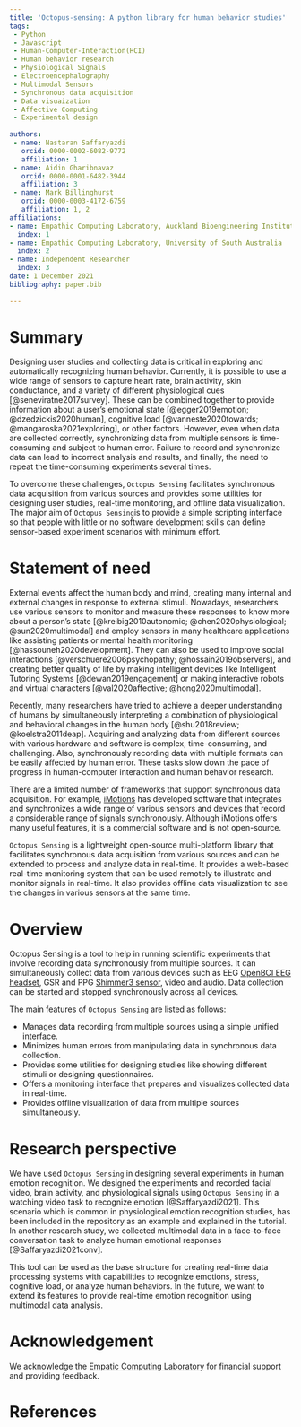 ```yaml
---
title: 'Octopus-sensing: A python library for human behavior studies'
tags:
 - Python
 - Javascript
 - Human-Computer-Interaction(HCI)
 - Human behavior research
 - Physiological Signals
 - Electroencephalography
 - Multimodal Sensors
 - Synchronous data acquisition
 - Data visuaization
 - Affective Computing
 - Experimental design
 
authors:
 - name: Nastaran Saffaryazdi
   orcid: 0000-0002-6082-9772
   affiliation: 1
 - name: Aidin Gharibnavaz
   orcid: 0000-0001-6482-3944
   affiliation: 3
 - name: Mark Billinghurst
   orcid: 0000-0003-4172-6759
   affiliation: 1, 2
affiliations:
- name: Empathic Computing Laboratory, Auckland Bioengineering Institute, University of Auckland
  index: 1
- name: Empathic Computing Laboratory, University of South Australia
  index: 2
- name: Independent Researcher
  index: 3
date: 1 December 2021
bibliography: paper.bib
 
---
```

 
# Summary
Designing user studies and collecting data is critical in exploring and automatically recognizing human behavior. Currently, it is possible to use a wide range of sensors to capture heart rate, brain activity, skin conductance, and a variety of different physiological cues [@seneviratne2017survey]. These can be combined together to provide information about a user’s emotional state [@egger2019emotion; @dzedzickis2020human], cognitive load [@vanneste2020towards; @mangaroska2021exploring], or other factors. However, even when data are collected correctly, synchronizing data from multiple sensors is time-consuming and subject to human error. Failure to record and synchronize data can lead to incorrect analysis and results, and finally, the need to repeat the time-consuming experiments several times. 
 
To overcome these challenges, `Octopus Sensing` facilitates synchronous data acquisition from various sources and provides some utilities for designing user studies, real-time monitoring, and offline data visualization.  The major aim of `Octopus Sensing`is to provide a simple scripting interface so that people with little or no software development skills can define sensor-based experiment scenarios with minimum effort.
 
# Statement of need
External events affect the human body and mind, creating many internal and external changes in response to external stimuli. Nowadays, researchers use various sensors to monitor and measure these responses to know more about a person’s state [@kreibig2010autonomic; @chen2020physiological; @sun2020multimodal] and employ sensors in many healthcare applications like assisting patients or mental health monitoring [@hassouneh2020development]. They can also be used to improve social interactions [@verschuere2006psychopathy; @hossain2019observers], and creating better quality of life by making intelligent devices like Intelligent Tutoring Systems [@dewan2019engagement] or making interactive robots and virtual characters [@val2020affective; @hong2020multimodal].
 
Recently, many researchers have tried to achieve a deeper understanding of humans by simultaneously interpreting a combination of physiological and behavioral changes in the human body [@shu2018review; @koelstra2011deap]. Acquiring and analyzing data from different sources with various hardware and software is complex, time-consuming, and challenging. Also, synchronously recording data with multiple formats can be easily affected by human error. These tasks slow down the pace of progress in human-computer interaction and human behavior research.  
 
There are a limited number of frameworks that support synchronous data acquisition. For example, [iMotions](@https://imotions.com/) has developed software that integrates and synchronizes a wide range of various sensors and devices that record a considerable range of signals synchronously. Although iMotions offers many useful features, it is a commercial software and is not open-source.
 
`Octopus Sensing` is a lightweight open-source multi-platform library that facilitates synchronous data acquisition from various sources and can be extended to process and analyze data in real-time. It provides a web-based real-time monitoring system that can be used remotely to illustrate and monitor signals in real-time. It also provides offline data visualization to see the changes in various sensors at the same time.
 
# Overview
 
Octopus Sensing is a tool to help in running scientific experiments that involve recording data synchronously from multiple sources. It can simultaneously collect data from various devices such as EEG [OpenBCI EEG headset](https://openbci.com/), GSR and PPG [Shimmer3 sensor](https://shimmersensing.com), video and audio. Data collection can be started and stopped synchronously across all devices. 
 
The main features of `Octopus Sensing` are listed as follows:

* Manages data recording from multiple sources using a simple unified interface.
* Minimizes human errors from manipulating data in synchronous data collection.
* Provides some utilities for designing studies like showing different stimuli or designing questionnaires.
* Offers a monitoring interface that prepares and visualizes collected data in real-time.
* Provides offline visualization of data from multiple sources simultaneously.
 
# Research perspective
 
We have used `Octopus Sensing` in designing several experiments in human emotion recognition. We designed the experiments and recorded facial video, brain activity, and physiological signals using `Octopus Sensing` in a watching video task to recognize emotion [@Saffaryazdi2021]. This scenario which is common in physiological emotion recognition studies, has been included in the repository as an example and explained in the tutorial. In another research study, we collected multimodal data in a face-to-face conversation task to analyze human emotional responses [@Saffaryazdi2021conv].
 
This tool can be used as the base structure for creating real-time data processing systems with capabilities to recognize emotions, stress, cognitive load, or analyze human behaviors. In the future, we want to extend its features to provide real-time emotion recognition using multimodal data analysis.
 
 
# Acknowledgement
We acknowledge the [Empatic Computing Laboratory](http://empathiccomputing.org/) for financial support and providing feedback.
 
# References

